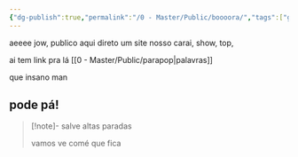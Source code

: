 ```yaml
---
{"dg-publish":true,"permalink":"/0 - Master/Public/boooora/","tags":["gardenEntry"],"noteIcon":"","created":"2025-10-19T23:43:37.880-03:00","updated":"2025-10-20T01:08:02.181-03:00"}
---
```


aeeee jow, publico aqui direto um site nosso carai, show, top, 

ai tem link pra lá [[0 - Master/Public/parapop\|palavras]]


que insano man


## pode pá!


> [!note]- salve
> altas paradas
> 
> vamos ve comé  que fica
